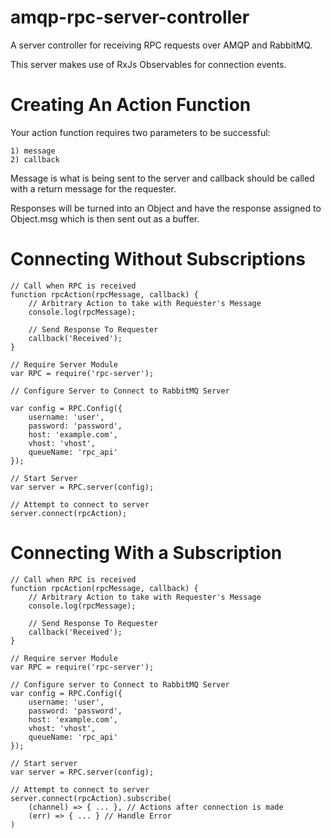 # amqp-rpc-server-controller
A server controller for receiving RPC requests over AMQP and RabbitMQ.

This server makes use of RxJs Observables for connection events.

# Creating An Action Function
Your action function requires two parameters to be successful:

```
1) message
2) callback
```

Message is what is being sent to the server and callback should be called with a return message for the requester.

Responses will be turned into an Object and have the response assigned to Object.msg which is then sent out as a buffer.

# Connecting Without Subscriptions
```
// Call when RPC is received
function rpcAction(rpcMessage, callback) {
    // Arbitrary Action to take with Requester's Message
    console.log(rpcMessage);
    
    // Send Response To Requester
    callback('Received');
}

// Require Server Module
var RPC = require('rpc-server');

// Configure Server to Connect to RabbitMQ Server

var config = RPC.Config({
    username: 'user',
    password: 'password',
    host: 'example.com',
    vhost: 'vhost',
    queueName: 'rpc_api'
});

// Start Server
var server = RPC.server(config);

// Attempt to connect to server
server.connect(rpcAction);
```

# Connecting With a Subscription
```
// Call when RPC is received
function rpcAction(rpcMessage, callback) {
    // Arbitrary Action to take with Requester's Message
    console.log(rpcMessage);
    
    // Send Response To Requester
    callback('Received');
}

// Require server Module
var RPC = require('rpc-server');

// Configure server to Connect to RabbitMQ Server
var config = RPC.Config({
    username: 'user',
    password: 'password',
    host: 'example.com',
    vhost: 'vhost',
    queueName: 'rpc_api'
});

// Start server
var server = RPC.server(config);

// Attempt to connect to server
server.connect(rpcAction).subscribe(
    (channel) => { ... }, // Actions after connection is made
    (err) => { ... } // Handle Error
)
```
